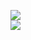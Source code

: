 [![](https://img.shields.io/badge/Made%20With-Github%20Spray-lightgrey.svg?style=for-the-badge&logo=github)](https://github.com/Annihil/github-spray#2865)  
[![](https://i.imgur.com/2DrTn0Z.gif)](https://github.com/Annihil/github-spray)